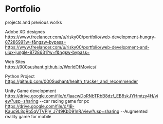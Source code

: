 # Portfolio
projects and previous works

Adobe XD designes<br>
https://www.freelancer.com/u/risky00/portfolio/web-development-hungry-8728699?w=f&ngsw-bypass=
https://www.freelancer.com/u/risky00/portfolio/web-development-and-uiux-jungle-8728631?w=f&ngsw-bypass=

Web Sites<br>
https://000sushant.github.io/WorldOfMovies/

Python Project<br>
https://github.com/000Sushant/health_tracker_and_recommender

Unity Game development<br>
https://drive.google.com/file/d/1aacwDoRNbTRbB8dzf_EB8skJYHmtzy4H/view?usp=sharing  --car racing game for pc
https://drive.google.com/file/d/1B-Kauc9L8gRb5qVTVPjV_J749KbD91nR/view?usp=sharing  --Augmented reality game for mobile
